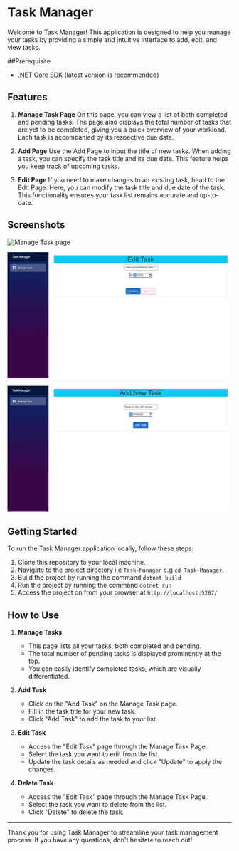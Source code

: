 # Task Manager

Welcome to Task Manager! This application is designed to help you manage your tasks by providing a simple and intuitive interface to add, edit, and view tasks.

##Prerequisite
- [.NET Core SDK](https://dotnet.microsoft.com/en-us/download) (latest version is recommended)

## Features

1. **Manage Task Page**
   On this page, you can view a list of both completed and pending tasks. The page also displays the total number of tasks that are yet to be completed, giving you a quick overview of your workload. Each task is accompanied by its respective due date.

2. **Add Page**
   Use the Add Page to input the title of new tasks. When adding a task, you can specify the task title and its due date. This feature helps you keep track of upcoming tasks.

3. **Edit Page**
   If you need to make changes to an existing task, head to the Edit Page. Here, you can modify the task title and due date of the task. This functionality ensures your task list remains accurate and up-to-date.

## Screenshots 
![Manage Task page](https://github.com/ProfsDev/Task-Manager/assets/121055999/3c3da194-be28-47bc-8471-88b38a0b8e58)

![Edit Page](https://github.com/ProfsDev/Task-Manager/blob/main/Screenshots/Edit%20Page.png)

![Add Task Page](https://github.com/ProfsDev/Task-Manager/blob/main/Screenshots/Add%20Page.png)

## Getting Started

To run the Task Manager application locally, follow these steps:

1. Clone this repository to your local machine.
2. Navigate to the project directory i.e `Task-Manager` e.g `cd Task-Manager`.
3. Build the project by running the command `dotnet build`
4. Run the project by running the command `dotnet run`
5. Access the project on from your browser at `http://localhost:5267/`

## How to Use

1. **Manage Tasks**
   - This page lists all your tasks, both completed and pending.
   - The total number of pending tasks is displayed prominently at the top.
   - You can easily identify completed tasks, which are visually differentiated.

2. **Add Task**
   - Click on the "Add Task" on the Manage Task page.
   - Fill in the task title for your new task.
   - Click "Add Task" to add the task to your list.

3. **Edit Task**
   - Access the "Edit Task" page through the Manage Task Page.
   - Select the task you want to edit from the list.
   - Update the task details as needed and click "Update" to apply the changes.

4. **Delete Task**
   - Access the "Edit Task" page through the Manage Task Page.
   - Select the task you want to delete from the list.
   - Click "Delete" to delete the task.


---

Thank you for using Task Manager to streamline your task management process. If you have any questions, don't hesitate to reach out!

